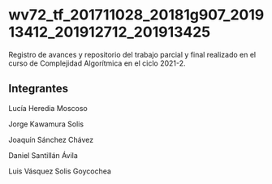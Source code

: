 # wv72_tf_201711028_20181g907_201913412_201912712_201913425
Registro de avances y repositorio del trabajo parcial y final realizado en el curso de Complejidad Algorítmica en el ciclo 2021-2.

## Integrantes

Lucía Heredia Moscoso

Jorge Kawamura Solis

Joaquín Sánchez Chávez

Daniel Santillán Ávila

Luis Vásquez Solis Goycochea
